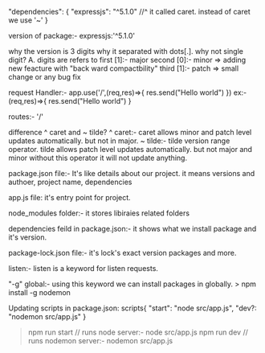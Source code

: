 "dependencies": {
    "expressjs": "^5.1.0"   //^ it called caret. instead of caret we use '~'
  }


  version of package:- expressjs:'^5.1.0'

why the version is 3 digits why it separated with dots[.]. why not single digit?
  A.  digits are refers to
   first [1]:- major
   second [0]:- minor => adding new feacture with "back ward compactbility"
   third [1]:- patch => small change or any bug fix

request Handler:- 
   app.use('/',(req,res)=>{
    res.send("Hello world")
})
ex:-  (req,res)=>{
    res.send("Hello world")
}

routes:-  '/'

difference ^ caret and ~ tilde?
^ caret:- caret allows minor and patch level updates automatically. but not in major.
~ tilde:- tilde version range operator. tilde allows patch level updates automatically. but not major and minor
without this operator it will not update anything.

package.json file:- It's like details about our project. it means versions and authoer, project name, dependencies

app.js file: it's entry point for project.

node_modules folder:- it stores libiraies related folders

dependencies feild in package.json:-
 it shows what we install package and it's version.

 package-lock.json file:- it's lock's exact version packages and more.

 listen:- listen is a keyword for listen requests.

 "-g" global:- using this keyword we can install packages in globally.
     > npm install -g nodemon

Updating scripts in package.json:
scripts{
  "start": "node src/app.js",
  "dev?: "nodemon src/app.js"
}
  >npm run start // runs node server:- node src/app.js
  > npm run dev // runs nodemon server:- nodemon src/app.js